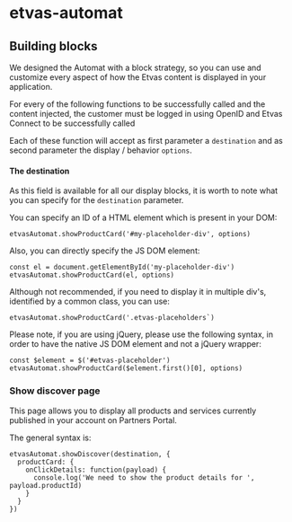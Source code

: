 # etvas-automat

## Building blocks

We designed the Automat with a block strategy, so you can use and customize every aspect of how the Etvas content is displayed in your application.

For every of the following functions to be successfully called and the content injected, the customer must be logged in using OpenID and Etvas Connect to be successfully called

Each of these function will accept as first parameter a `destination` and as second parameter the display / behavior `options`.

#### The destination

As this field is available for all our display blocks, it is worth to note what you can specify for the `destination` parameter.

You can specify an ID of a HTML element which is present in your DOM:

```
etvasAutomat.showProductCard('#my-placeholder-div', options)
```

Also, you can directly specify the JS DOM element:

```
const el = document.getElementById('my-placeholder-div')
etvasAutomat.showProductCard(el, options)
```

Although not recommended, if you need to display it in multiple div's, identified by a common class, you can use:

```
etvasAutomat.showProductCard('.etvas-placeholders`)
```

Please note, if you are using jQuery, please use the following syntax, in order to have the native JS DOM element and not a jQuery wrapper:

```
const $element = $('#etvas-placeholder')
etvasAutomat.showProductCard($element.first()[0], options)
```

### Show discover page

This page allows you to display all products and services currently published in your account on Partners Portal.

The general syntax is:

```
etvasAutomat.showDiscover(destination, {
  productCard: {
    onClickDetails: function(payload) {
      console.log('We need to show the product details for ', payload.productId)
    }
  }
})
```
